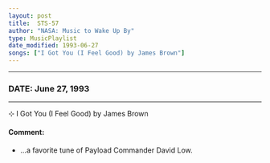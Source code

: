 ```yaml
---
layout: post
title:  STS-57
author: "NASA: Music to Wake Up By"
type: MusicPlaylist
date_modified: 1993-06-27
songs: ["I Got You (I Feel Good) by James Brown"]
---
```


----
### DATE: June 27, 1993
----
⊹ I Got You (I Feel Good) by James Brown

#### Comment:
* ...a favorite tune of Payload Commander David Low.



<br/>
<center>
	<a target="_blank"
	   href="https://twitter.com/intent/tweet?hashtags=Space,NASA,Playlist,NASAWakeupCalls,SpaceProgram&text={{ page.author}}, '{{ page.songs.first }}' {{ page.title }}, {{ page.date | date: '%B %d, %Y' }}. {{ site.url }}{{ page.url }} @nasawakeupcalls">
	   <i class="fab fa-twitter" alt="Tweet this page" style="font-size: 1.3em;"></i>
	</a>
	&nbsp; 	<i class="fas fa-user-astronaut" style="font-size: 1.5em;"></i> &nbsp;
    <a type="amzn" search="'I Got You (I Feel Good) by James Brown'" category="popular music">
        <i class="fab fa-amazon" style="font-size: 1.3em;"></i>
    </a>
</center>
